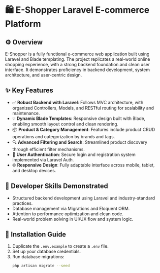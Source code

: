 # 🛍️ E-Shopper Laravel E-commerce Platform

## ⚙️ Overview
E-Shopper is a fully functional e-commerce web application built using Laravel and Blade templating. The project replicates a real-world online shopping experience, with a strong backend foundation and clean user interface. It demonstrates proficiency in backend development, system architecture, and user-centric design.

## ✨ Key Features
- ✅ **Robust Backend with Laravel**: Follows MVC architecture, with organized Controllers, Models, and RESTful routing for scalability and maintenance.
- 💡 **Dynamic Blade Templates**: Responsive design built with Blade, enabling smooth layout control and clean rendering.
- 📦 **Product & Category Management**: Features include product CRUD operations and categorization by brands and tags.
- 🔍 **Advanced Filtering and Search**: Streamlined product discovery through efficient filter mechanisms.
- 👤 **User Authentication**: Secure login and registration system implemented via Laravel Auth.
- 🌐 **Responsive Design**: Fully adaptable interface across mobile, tablet, and desktop devices.

## 🧠 Developer Skills Demonstrated
- Structured backend development using Laravel and industry-standard practices.
- Database management via Migrations and Eloquent ORM.
- Attention to performance optimization and clean code.
- Real-world problem solving in UI/UX flow and system logic.

## 🚀 Installation Guide
1. Duplicate the `.env.example` to create a `.env` file.
2. Set up your database credentials.
3. Run database migrations:
   ```bash
   php artisan migrate --seed
